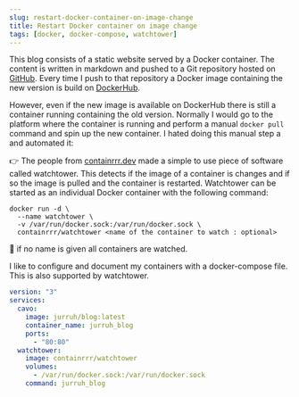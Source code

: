 ```yaml
---
slug: restart-docker-container-on-image-change
title: Restart Docker container on image change
tags: [docker, docker-compose, watchtower]
---
```


This blog consists of a static website served by a Docker container. The content is written in markdown and pushed to a Git repository hosted on [GitHub](https://github.com/jurruh/blog). Every time I push to that repository a Docker image containing the new version is build on [DockerHub](https://hub.docker.com/repository/docker/jurruh/blog/builds).

However, even if the new image is available on DockerHub there is still a container running containing the old version. Normally I would go to the platform where the container is running and perform a manual `docker pull` command and spin up the new container. I hated doing this manual step a and automated it:

:point_right: The people from [containrrr.dev](https://containrrr.dev/) made a simple to use piece of software called watchtower. This detects if the image of a container is changes and if so the image is pulled and the container is restarted. Watchtower can be started as an individual Docker container with the following command:
```shell
docker run -d \
  --name watchtower \
  -v /var/run/docker.sock:/var/run/docker.sock \
  containrrr/watchtower <name of the container to watch : optional>
```
:notebook: if no name is given all containers are watched.

I like to configure and document my containers with a docker-compose file. This is also supported by watchtower.

```yaml
version: "3"
services:
  cavo:
    image: jurruh/blog:latest
    container_name: jurruh_blog
    ports:
      - "80:80"
  watchtower:
    image: containrrr/watchtower
    volumes:
      - /var/run/docker.sock:/var/run/docker.sock
    command: jurruh_blog
```